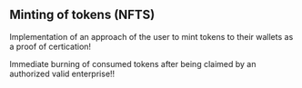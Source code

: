 ## Minting of tokens (NFTS)
 Implementation of an approach of the user to mint tokens to their wallets as a proof of certication!

 Immediate burning of consumed tokens after being claimed by an authorized valid enterprise!!

 